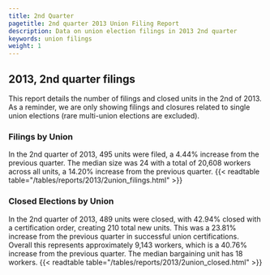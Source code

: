 ```yaml
---
title: 2nd Quarter 
pagetitle: 2nd quarter 2013 Union Filing Report
description: Data on union election filings in 2013 2nd quarter 
keywords: union filings
weight: 1
---
```


## 2013, 2nd quarter filings

This report details the number of filings and closed units in the 2nd of 2013. As a reminder, we are only showing filings and closures related to single union elections (rare multi-union elections are excluded).

### Filings by Union
In the 2nd quarter of 2013, 495 units were filed, a 4.44% increase from the previous quarter. The median size was 24 with a total of 20,608 workers across all units, a 14.20% increase from the previous quarter.
{{< readtable table="/tables/reports/2013/2union_filings.html" >}}

### Closed Elections by Union
In the 2nd quarter of 2013, 489 units were closed, with 42.94% closed with a certification order, creating 210 total new units. This was a 23.81% increase from the previous quarter in successful union certifications. Overall this represents approximately 9,143 workers, which is a 40.76% increase from the previous quarter. The median bargaining unit has 18 workers.
{{< readtable table="/tables/reports/2013/2union_closed.html" >}}
